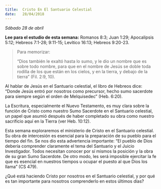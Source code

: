 ```yaml
---
title:  Cristo En El Santuario Celestial
date:   28/04/2018
---
```


_Sábado 28 de abril_

**Lee para el estudio de esta semana:** Romanos 8:3; Juan 1:29; Apocalipsis 5:12; Hebreos 7:1-28; 9:11-15; Levítico 16:13; Hebreos 9:20-23.

> <p>Para memorizar:</p>
> “Dios también le exaltó hasta lo sumo, y le dio un nombre que es sobre todo nombre, para que en el nombre de Jesús se doble toda rodilla de los que están en los cielos, y en la tierra, y debajo de la tierra” (Fil. 2:9, 10).

Al hablar de Jesús en el Santuario celestial, el libro de Hebreos dice: “Donde Jesús entró por nosotros como precursor, hecho sumo sacerdote para siempre según el orden de Melquisedec” (Heb. 6:20).

La Escritura, especialmente el Nuevo Testamento, es muy clara sobre la función de Cristo como nuestro Sumo Sacerdote en el Santuario celestial, un papel que asumió después de haber completado su obra como nuestro sacrificio aquí en la Tierra (ver Heb. 10:12).

Esta semana exploraremos el ministerio de Cristo en el Santuario celestial. Su obra de intercesión es esencial para la preparación de su pueblo para el tiempo del fin. Se nos dio esta advertencia importante: “El pueblo de Dios debería comprender claramente el tema del Santuario y el Juicio Investigador. Todos necesitan conocer por sí mismos la posición y la obra de su gran Sumo Sacerdote. De otro modo, les será imposible ejercitar la fe que es esencial en nuestros tiempos u ocupar el puesto al que Dios los llama” (CS 479).

¿Qué está haciendo Cristo por nosotros en el Santuario celestial, y por qué es tan importante para nosotros comprenderlo en estos últimos días?